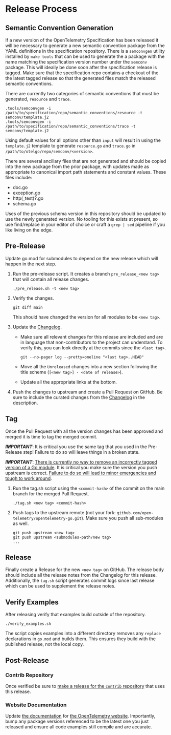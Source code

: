 # Release Process

## Semantic Convention Generation

If a new version of the OpenTelemetry Specification has been released it will be necessary to generate a new
semantic convention package from the YAML definitions in the specification repository. There is a `semconvgen` utility
installed by `make tools` that can be used to generate the a package with the name matching the specification
version number under the `semconv` package. This will ideally be done soon after the specification release is
tagged. Make sure that the specification repo contains a checkout of the the latest tagged release so that the
generated files match the released semantic conventions.

There are currently two categories of semantic conventions that must be generated, `resource` and `trace`.

```
.tools/semconvgen -i /path/to/specification/repo/semantic_conventions/resource -t semconv/template.j2
.tools/semconvgen -i /path/to/specification/repo/semantic_conventions/trace -t semconv/template.j2
```

Using default values for all options other than `input` will result in using the `template.j2` template to
generate `resource.go` and `trace.go` in `/path/to/otelgo/repo/semconv/<version>`.

There are several ancillary files that are not generated and should be copied into the new package from the
prior package, with updates made as appropriate to canonical import path statements and constant values.
These files include:

* doc.go
* exception.go
* http(_test)?.go
* schema.go

Uses of the previous schema version in this repository should be updated to use the newly generated version.
No tooling for this exists at present, so use find/replace in your editor of choice or craft a `grep | sed`
pipeline if you like living on the edge.

## Pre-Release

Update go.mod for submodules to depend on the new release which will happen in the next step.

1. Run the pre-release script. It creates a branch `pre_release_<new tag>` that will contain all release changes.

    ```
    ./pre_release.sh -t <new tag>
    ```

2. Verify the changes.

    ```
    git diff main
    ```

    This should have changed the version for all modules to be `<new tag>`.

3. Update the [Changelog](./CHANGELOG.md).
   - Make sure all relevant changes for this release are included and are in language that non-contributors to the project can understand.
       To verify this, you can look directly at the commits since the `<last tag>`.

       ```
       git --no-pager log --pretty=oneline "<last tag>..HEAD"
       ```

   - Move all the `Unreleased` changes into a new section following the title scheme (`[<new tag>] - <date of release>`).
   - Update all the appropriate links at the bottom.

4. Push the changes to upstream and create a Pull Request on GitHub.
    Be sure to include the curated changes from the [Changelog](./CHANGELOG.md) in the description.

## Tag

Once the Pull Request with all the version changes has been approved and merged it is time to tag the merged commit.

***IMPORTANT***: It is critical you use the same tag that you used in the Pre-Release step!
Failure to do so will leave things in a broken state.

***IMPORTANT***: [There is currently no way to remove an incorrectly tagged version of a Go module](https://github.com/golang/go/issues/34189).
It is critical you make sure the version you push upstream is correct.
[Failure to do so will lead to minor emergencies and tough to work around](https://github.com/open-telemetry/opentelemetry-go/issues/331).

1. Run the tag.sh script using the `<commit-hash>` of the commit on the main branch for the merged Pull Request.

    ```
    ./tag.sh <new tag> <commit-hash>
    ```

2. Push tags to the upstream remote (not your fork: `github.com/open-telemetry/opentelemetry-go.git`).
    Make sure you push all sub-modules as well.

    ```
    git push upstream <new tag>
    git push upstream <submodules-path/new tag>
    ...
    ```

## Release

Finally create a Release for the new `<new tag>` on GitHub.
The release body should include all the release notes from the Changelog for this release.
Additionally, the `tag.sh` script generates commit logs since last release which can be used to supplement the release notes.

## Verify Examples

After releasing verify that examples build outside of the repository.

```
./verify_examples.sh
```

The script copies examples into a different directory removes any `replace` declarations in `go.mod` and builds them.
This ensures they build with the published release, not the local copy.

## Post-Release

### Contrib Repository

Once verified be sure to [make a release for the `contrib` repository](https://github.com/open-telemetry/opentelemetry-go-contrib/blob/main/RELEASING.md) that uses this release.

### Website Documentation

Update [the documentation](./website_docs) for [the OpenTelemetry website](https://opentelemetry.io/docs/go/).
Importantly, bump any package versions referenced to be the latest one you just released and ensure all code examples still compile and are accurate.
